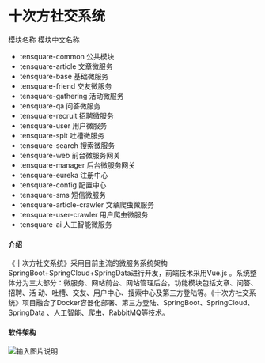 # 十次方社交系统

模块名称 模块中文名称
- tensquare-common 公共模块
- tensquare-article 文章微服务
- tensquare-base 基础微服务
- tensquare-friend 交友微服务
- tensquare-gathering 活动微服务
- tensquare-qa 问答微服务
- tensquare-recruit 招聘微服务
- tensquare-user 用户微服务
- tensquare-spit 吐槽微服务
- tensquare-search 搜索微服务
- tensquare-web 前台微服务网关
- tensquare-manager 后台微服务网关
- tensquare-eureka 注册中心
- tensquare-config 配置中心
- tensquare-sms 短信微服务
- tensquare-article-crawler 文章爬虫微服务
- tensquare-user-crawler 用户爬虫微服务
- tensquare-ai 人工智能微服务

#### 介绍
《十次方社交系统》采用目前主流的微服务系统架构SpringBoot+SpringCloud+SpringData进行开发，前端技术采用Vue.js 。系统整体分为三大部分：微服务、网站前台、网站管理后台。功能模块包括文章、问答、招聘、活 动、吐槽、交友、用户中心、搜索中心及第三方登陆等。《十次方社交系统》项目融合了Docker容器化部署、第三方登陆、SpringBoot、SpringCloud、SpringData 、人工智能、爬虫、RabbitMQ等技术。

#### 软件架构
![输入图片说明](https://images.gitee.com/uploads/images/2020/0617/160820_103df390_800553.png "十次方架构.png")

